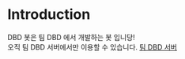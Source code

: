 # Introduction
DBD 봇은 팀 DBD 에서 개발하는 봇 입니당!\
오직 팀 DBD 서버에서만 이용할 수 있습니다. [팀 DBD 서버](https://discord.gg/ArYxaDM)
